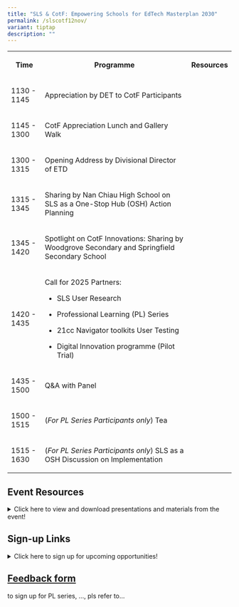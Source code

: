 ```yaml
---
title: "SLS & CotF: Empowering Schools for EdTech Masterplan 2030"
permalink: /slscotf12nov/
variant: tiptap
description: ""
---
```

<table style="minWidth: 75px">
<colgroup>
<col>
<col>
<col>
</colgroup>
<tbody>
<tr>
<th rowspan="1" colspan="1">
<p>Time</p>
</th>
<th rowspan="1" colspan="1">
<p>Programme</p>
</th>
<th rowspan="1" colspan="1">
<p>Resources</p>
</th>
</tr>
<tr>
<td rowspan="1" colspan="1">
<p>1130 - 1145</p>
</td>
<td rowspan="1" colspan="1">
<p>Appreciation by DET to CotF Participants</p>
</td>
<td rowspan="1" colspan="1">
<p></p>
</td>
</tr>
<tr>
<td rowspan="1" colspan="1">
<p>1145 - 1300</p>
</td>
<td rowspan="1" colspan="1">
<p>CotF Appreciation Lunch and Gallery Walk</p>
<p></p>
</td>
<td rowspan="1" colspan="1">
<p></p>
</td>
</tr>
<tr>
<td rowspan="1" colspan="1">
<p>1300 - 1315</p>
</td>
<td rowspan="1" colspan="1">
<p>Opening Address by Divisional Director of ETD</p>
</td>
<td rowspan="1" colspan="1">
<p></p>
</td>
</tr>
<tr>
<td rowspan="1" colspan="1">
<p>1315 - 1345</p>
</td>
<td rowspan="1" colspan="1">
<p>Sharing by Nan Chiau High School on SLS as a One-Stop Hub (OSH) Action
Planning</p>
</td>
<td rowspan="1" colspan="1">
<p></p>
</td>
</tr>
<tr>
<td rowspan="1" colspan="1">
<p>1345 - 1420</p>
</td>
<td rowspan="1" colspan="1">
<p>Spotlight on CotF Innovations: Sharing by Woodgrove Secondary and Springfield
Secondary School</p>
</td>
<td rowspan="1" colspan="1">
<p></p>
</td>
</tr>
<tr>
<td rowspan="1" colspan="1">
<p>1420 - 1435</p>
</td>
<td rowspan="1" colspan="1">
<p>Call for 2025 Partners:</p>
<ul data-tight="true" class="tight">
<li>
<p>SLS User Research</p>
</li>
<li>
<p>Professional Learning (PL) Series</p>
</li>
<li>
<p>21cc Navigator toolkits User Testing</p>
</li>
<li>
<p>Digital Innovation programme (Pilot Trial)</p>
</li>
</ul>
</td>
<td rowspan="1" colspan="1">
<p></p>
</td>
</tr>
<tr>
<td rowspan="1" colspan="1">
<p>1435 - 1500</p>
</td>
<td rowspan="1" colspan="1">
<p>Q&amp;A with Panel</p>
</td>
<td rowspan="1" colspan="1">
<p></p>
</td>
</tr>
<tr>
<td rowspan="1" colspan="1">
<p>1500 - 1515</p>
</td>
<td rowspan="1" colspan="1">
<p>(<em>For PL Series Participants only</em>) Tea</p>
</td>
<td rowspan="1" colspan="1">
<p></p>
</td>
</tr>
<tr>
<td rowspan="1" colspan="1">
<p>1515 - 1630</p>
</td>
<td rowspan="1" colspan="1">
<p>(<em>For PL Series Participants only</em>) SLS as a OSH Discussion on
Implementation</p>
</td>
<td rowspan="1" colspan="1">
<p></p>
</td>
</tr>
</tbody>
</table>
<p></p>
<h2>Event Resources</h2>
<details class="isomer-details">
<summary>Click here to view and download presentations and materials from the event!</summary>
<div data-type="detailsContent" class="isomer-details-content">
<p>
<br>Gallery Walk
<br>Spotlight on CotF Innovations</p>
<p><a href="http://www.menti.com/alvgv9n156ji" rel="noopener nofollow" target="_blank">Post your questions for the Q&amp;A here! </a>or
use code 58398780 <a href="http://menti.com" rel="noopener noreferrer nofollow" target="_blank">menti.com</a>
</p>
</div>
</details>
<h2>Sign-up Links</h2>
<details class="isomer-details">
<summary>Click here to sign up for upcoming opportunities!</summary>
<div data-type="detailsContent" class="isomer-details-content">
<p></p>
<p><a href="https://form.gov.sg/" rel="noopener nofollow" target="_blank">I want to participate in the SLS PL Series in 2025!</a>
<br>
</p>
</div>
</details>
<h2><a href="https://form.gov.sg/" rel="noopener nofollow" target="_blank">Feedback form</a></h2>
<p>to sign up for PL series, ..., pls refer to...</p>
